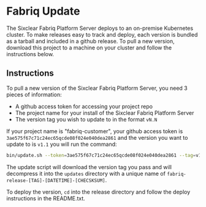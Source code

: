 # Fabriq Update

The Sixclear Fabriq Platform Server deploys to an on-premise Kubernetes cluster. To make releases
easy to track and deploy, each version is bundled as a tarball and included in a github release.
To pull a new version, download this project to a machine on your cluster and follow the instructions below.

## Instructions

To pull a new version of the Sixclear Fabriq Platform Server, you need 3 pieces of information:

- A github access token for accessing your project repo
- The project name for your install of the Sixclear Fabriq Platform Server
- The version tag you wish to update to in the format `vN.N`

If your project name is "fabriq-customer", your github access token is `3ae575f67c71c24ec65qcde08f024e040dea2861` and
the version you want to update to is `v1.1` you will run the command:

```bash
bin/update.sh --token=3ae575f67c71c24ec65qcde08f024e040dea2861 --tag=v1.1 --project=fabriq-customer
```

The update script will download the version tag you pass and will decompress it into the `updates` directory with
a unique name of `fabriq-release-[TAG]-[DATETIME]-[CHECSKSUM]`.

To deploy the version, `cd` into the release directory and follow the deploy instructions in the README.txt.
